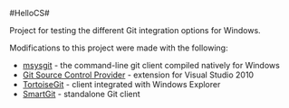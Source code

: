 #HelloCS#

Project for testing the different Git integration options for Windows.

Modifications to this project were made with the following:

- [msysgit](http://code.google.com/p/msysgit/) - the command-line git client compiled natively for Windows
- [Git Source Control Provider](http://visualstudiogallery.msdn.microsoft.com/63a7e40d-4d71-4fbb-a23b-d262124b8f4c) - extension for Visual Studio 2010
- [TortoiseGit](http://code.google.com/p/tortoisegit/) - client integrated with Windows Explorer
- [SmartGit](http://www.syntevo.com/smartgit/index.html) - standalone Git client

